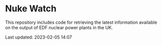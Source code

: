 # Nuke Watch

This repository includes code for retrieving the latest information available on the output of EDF nuclear power plants in the UK.

Last updated: 2023-02-05 14:07